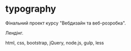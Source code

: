 # typography

Фінальний проект курсу "Вебдизайн та веб-розробка".

Лендінг.

html, css,
bootstrap, jQuery,
node.js, gulp, less 
